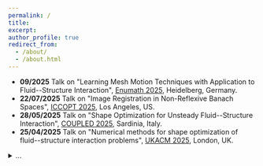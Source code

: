 ```yaml
---
permalink: /
title: 
excerpt: 
author_profile: true
redirect_from: 
  - /about/
  - /about.html
---
```


- **09/2025** Talk on "Learning Mesh Motion Techniques with Application to Fluid--Structure Interaction", <a href="https://enumath2025.eu/">Enumath 2025</a>, Heidelberg, Germany.
- **22/07/2025** Talk on "Image Registration in Non-Reflexive Banach Spaces", <a href="https://sites.google.com/view/iccopt2025/home">ICCOPT 2025</a>, Los Angeles, US.
- **28/05/2025** Talk on "Shape Optimization for Unsteady Fluid--Structure Interaction", <a href="https://coupled2025.cimne.com">COUPLED 2025</a>, Sardinia, Italy.
- **25/04/2025** Talk on "Numerical methods for shape optimization of fluid--structure interaction problems", <a href="https://sites.google.com/view/ukacm2025conference">UKACM 2025</a>, London, UK.
<details><summary>...</summary>
  <ul>
  <li> <b>31/01/2025</b> Talk on "Image Registration Using Optimal Control of a Linear Hyperbolic Transport Equation", <a href="https://colibri.uni-graz.at/de/colibri-focus-workshop-computational-medicine/">COLIBRI Focus Workshop on Computational Medicine</a>, Graz, Austria.</li>
  <li> <b>16/12/2024</b> Talk on "Shape Optimization for Fluid-Structure Interaction", Hamburg University of Technology, Hamburg, Germany.</li>
  <li> <b>24/10/2024</b> Talk on "Image Registration as a PDE-Constrained Optimization Problem", <a href="https://www.nawigraz.at">NAWI Graz</a> Scientific Advisory Board Meeting, Graz, Austria.</li>
  <li> <b>30/09/2024</b> Talk on "Shape Optimal Design of Fluid-Structure Interaction Problems", <a href="https://www.uni-graz.at/de/veranstaltungen/colibri-day/">COLIBRI Day 2024</a>, Uni Graz, Austria.</li>
  <li> <b>14/08/2024</b> Talk on "Image Registration in Non-Reflexive Banach Spaces", <a href="https://www.conferences.uni-hamburg.de/event/301/">IFIP TC7</a>, Hamburg, Germany.</li>
  <li> <b>24/07/2024</b> Talk on "Image Registration Using Optimal Control of a Linear Hyperbolic Transport Equation", <a href="https://ismp2024.gerad.ca/schedule/PS7/-74">ISMP 2024</a>, Montr&eacute;al, Canada.</li>
  <li> <b>09/05/2024</b> Talk on "Learning Mesh Motion Techniques with Application to Fluid-Structure Interaction", <a href="https://www.imperial.ac.uk/ammp/seminars--events/ammp-research-group-seminars/lc2-learning-computation-control-seminar/">LC2 Seminar</a>, Imperial College London, UK.</li>
  <li> <b>23/01/2024</b> Talk on "Improved Regularity Results for Linear Hyperbolic Equations with Application to Fluid-Structure Interaction", <a href="https://sites.google.com/view/appliedanalysisgraz/">Applied Analysis Seminar</a>, Uni Graz, Austria.</li>
  <li> <b>07/12/2023</b> Talk on "Topology Optimization of Fluid Flow", Research Seminar in Inverse Problems and Mathematical Imaging, Uni Graz, Austria. </li>
  <li> <b>01/12/2023</b> Talk on "Modeling Aspects of Transformation Based Shape Optimization and Image Registration", SciML@Simula workshop, Oslo, Norway.</li>
    </ul>
  </details>

